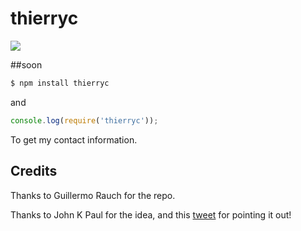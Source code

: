 
# thierryc

![](https://cldup.com/B-ceGaoMKA.gif)

##soon

```bash
$ npm install thierryc
```

and

```js
console.log(require('thierryc'));
```

To get my contact information.

## Credits

Thanks to Guillermo Rauch for the repo. 

Thanks to John K Paul for the idea, and this
[tweet](https://twitter.com/RedWolves/status/667848798484324352) for 
pointing it out!
